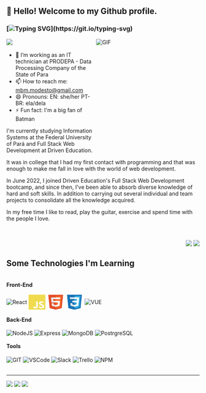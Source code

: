 ## 👋 Hello! Welcome to my Github profile.
### [![Typing SVG](https://readme-typing-svg.herokuapp.com?font=Fira+Code&weight=500&pause=1000&color=F71D61&width=435&lines=My+name+is+Melissa+Modesto!)](https://git.io/typing-svg)

<!--
  You found a secret! **melissamodesto/melissamodesto** is a ✨ special ✨ repository that you can use to add a README.md to your GitHub profile.
-->

<img src="https://tenor.com/bhNGB.gif" width="50px">
<img height="270" width="270" align="right" alt="GIF" src="https://media2.giphy.com/media/nbr4zVb3rQKsIR3o5d/giphy.gif?cid=790b76116a01563ea807aff2d31d21ef2227e14ef2295d74&rid=giphy.gif&ct=g" />

- 🔭 I’m working as an IT technician at PRODEPA - Data Processing Company of the State of Para
- 📫 How to reach me: mbm.modesto@gmail.com
- 😄 Pronouns: EN: she/her PT-BR: ela/dela
- ⚡ Fun fact: I'm a big fan of Batman 

<div>
I'm currently studying Information Systems at the Federal University of Pará and Full Stack Web Development at Driven Education.

It was in college that I had my first contact with programming and that was enough to make me fall in love with the world of web development.

In June 2022, I joined Driven Education's Full Stack Web Development bootcamp, and since then, I've been able to absorb diverse knowledge of hard and soft skills. In addition to carrying out several individual and team projects to consolidate all the knowledge acquired.

In my free time I like to read, play the guitar, exercise and spend time with the people I love.
</div>
<br><br>
<div align="right">
  <img height="170px" src="https://github-readme-stats.vercel.app/api?username=melissamodesto&show_icons=true&theme=radical&include_all_commits=true&count_private=true"/>
  <img height="170px" src="https://github-readme-stats.vercel.app/api/top-langs/?username=melissamodesto&layout=compact&langs_count=7&theme=radical"/>
</div>
   
## Some Technologies I'm Learning
<div style="display: inline_block"><br>
  <b> Front-End </b> <br><br>
  <img align="center" alt="React" height="40" width="45" src="https://cdn.jsdelivr.net/gh/devicons/devicon/icons/react/react-original.svg" />
  <img align="center" alt="Js" height="40" width="45" src="https://raw.githubusercontent.com/devicons/devicon/master/icons/javascript/javascript-plain.svg" />
  <img align="center" alt="HTML" height="40" width="45" src="https://raw.githubusercontent.com/devicons/devicon/master/icons/html5/html5-original.svg" />
  <img align="center" alt="CSS" height="40" width="45" src="https://raw.githubusercontent.com/devicons/devicon/master/icons/css3/css3-original.svg" />
  <img align="center" alt="VUE" height="40" width="45" src="https://cdn.jsdelivr.net/gh/devicons/devicon/icons/vuejs/vuejs-original.svg" />
  <br><br><b> Back-End </b> <br><br>
  <img align="center" alt="NodeJS" height="40" width="45" src="https://cdn.jsdelivr.net/gh/devicons/devicon/icons/nodejs/nodejs-original.svg" />
  <img align="center" alt="Express" height="40" width="45" src="https://cdn.jsdelivr.net/gh/devicons/devicon/icons/express/express-original.svg" />
  <img align="center" alt="MongoDB" height="40" width="45" src="https://cdn.jsdelivr.net/gh/devicons/devicon/icons/mongodb/mongodb-original.svg" /> 
  <img align="center" alt="PostrgreSQL" height="40" width="45" src="https://cdn.jsdelivr.net/gh/devicons/devicon/icons/postgresql/postgresql-plain.svg" />
  <br><br><b> Tools </b> <br><br>
  <img align="center" alt="GIT" height="40" width="45" src="https://cdn.jsdelivr.net/gh/devicons/devicon/icons/git/git-original.svg" />
  <img align="center" alt="VSCode" height="40" width="45" src="https://cdn.jsdelivr.net/gh/devicons/devicon/icons/vscode/vscode-original.svg" />
  <img align="center" alt="Slack" height="40" width="45" src="https://cdn.jsdelivr.net/gh/devicons/devicon/icons/slack/slack-original.svg" />
  <img align="center" alt="Trello" height="40" width="45" src="https://cdn.jsdelivr.net/gh/devicons/devicon/icons/trello/trello-plain.svg" />
  <img align="center" alt="NPM" height="40" width="45" src="https://cdn.jsdelivr.net/gh/devicons/devicon/icons/npm/npm-original-wordmark.svg" />
</div>
<br />
<hr />
<div>
    <a href="https://www.linkedin.com/in/melissamodesto/" target="_blank"><img src="https://img.shields.io/badge/-LinkedIn-%230077B5?style=for-the-badge&logo=linkedin&logoColor=white" target="_blank"></a> 
    <a href="https://instagram.com/melissamontello" target="_blank"><img src="https://img.shields.io/badge/-Instagram-%23E4405F?style=for-the-badge&logo=instagram&logoColor=white" target="_blank"></a>
    <a href = "mailto:mbm.modesto@gmail.com"><img src="https://img.shields.io/badge/-Gmail-%23333?style=for-the-badge&logo=gmail&logoColor=white" target="_blank"></a>
</div>   
